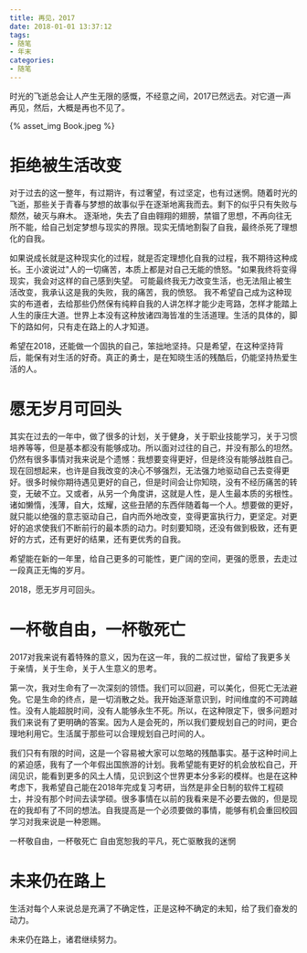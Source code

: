 ```yaml
---
title: 再见，2017
date: 2018-01-01 13:37:12
tags:
- 随笔
- 年末
categories:
- 随笔
---
```



时光的飞逝总会让人产生无限的感慨，不经意之间，2017已然远去。对它道一声再见，然后，大概是再也不见了。

{% asset_img Book.jpeg %}

# 拒绝被生活改变

对于过去的这一整年，有过期许，有过奢望，有过坚定，也有过迷惘。随着时光的飞逝，那些关于青春与梦想的故事似乎在逐渐地离我而去。剩下的似乎只有失败与颓然，破灭与麻木。
逐渐地，失去了自由翱翔的翅膀，禁锢了思想，不再向往无所不能，给自己划定梦想与现实的界限。现实无情地割裂了自我，最终杀死了理想化的自我。

如果说成长就是这种现实化的过程，就是否定理想化自我的过程，我不期待这种成长。王小波说过"人的一切痛苦，本质上都是对自己无能的愤怒。"如果我终将变得现实，我会对这样的自己感到失望。
可能最终我无力改变生活，也无法阻止被生活改变，我承认这是我的失败，我的痛苦，我的愤怒。
我不希望自己成为这种现实的布道者，去给那些仍然保有纯粹自我的人讲怎样才能少走弯路，怎样才能踏上人生的康庄大道。世界上本没有这种放诸四海皆准的生活道理。生活的具体的，脚下的路如何，只有走在路上的人才知道。

希望在2018，还能做一个固执的自己，笨拙地坚持。只是希望，在这种坚持背后，能保有对生活的好奇。真正的勇士，是在知晓生活的残酷后，仍能坚持热爱生活的人。

# 愿无岁月可回头

其实在过去的一年中，做了很多的计划，关于健身，关于职业技能学习，关于习惯培养等等，但是基本都没有能够成功。所以面对过往的自己，并没有那么的坦然。仍然有很多事情对我来说是个遗憾：我想要变得更好，但是终没有能够战胜自己。
现在回想起来，也许是自我改变的决心不够强烈，无法强力地驱动自己去变得更好。很多时候你期待遇见更好的自己，但是时间会让你知晓，没有不经历痛苦的转变，无破不立。又或者，从另一个角度讲，这就是人性，是人生最本质的劣根性。诸如懒惰，浅薄，自大，炫耀，这些丑陋的东西伴随着每一个人。想要做的更好，就只能以绝强的意志驱动自己，自内而外地改变，变得更富执行力，更坚定。对更好的追求使我们不断前行的最本质的动力。时刻要知晓，还没有做到极致，还有更好的方式，还有更好的结果，还有更优秀的自我。

希望能在新的一年里，给自己更多的可能性，更广阔的空间，更强的愿景，去走过一段真正无悔的岁月。

2018，愿无岁月可回头。


# 一杯敬自由，一杯敬死亡

2017对我来说有着特殊的意义，因为在这一年，我的二叔过世，留给了我更多关于亲情，关于生命，关于人生意义的思考。

第一次，我对生命有了一次深刻的领悟。我们可以回避，可以美化，但死亡无法避免。它是生命的终点，是一切消散之处。我开始逐渐意识到，时间维度的不可跨越性。没有人能超脱时间，没有人能够永生不死。所以，在这种限定下，很多问题对我们来说有了更明确的答案。因为人是会死的，所以我们要规划自己的时间，更合理地利用它。生活属于那些可以合理规划自己时间的人。

我们只有有限的时间，这是一个容易被大家可以忽略的残酷事实。基于这种时间上的紧迫感，我有了一个年假出国旅游的计划。我希望能有更好的机会放松自己，开阔见识，能看到更多的风土人情，见识到这个世界更本分多彩的模样。也是在这种考虑下，我希望自己能在2018年完成复习考研，当然是非全日制的软件工程硕士，并没有那个时间去读学硕。很多事情在以前的我看来是不必要去做的，但是现在的我却有了不同的想法。自我提高是一个必须要做的事情，能够有机会重回校园学习对我来说是一种恩赐。

一杯敬自由，一杯敬死亡
自由宽恕我的平凡，死亡驱散我的迷惘

# 未来仍在路上

生活对每个人来说总是充满了不确定性，正是这种不确定的未知，给了我们奋发的动力。

未来仍在路上，诸君继续努力。
